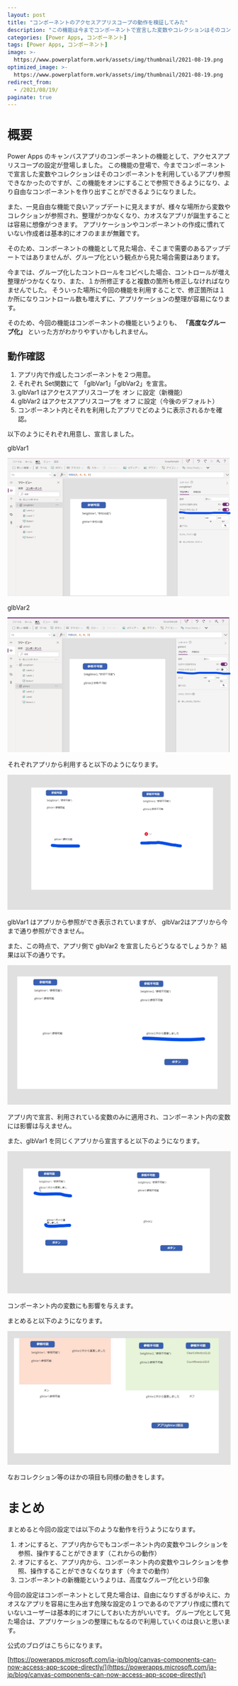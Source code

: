 ```yaml
---
layout: post
title: "コンポーネントのアクセスアプリスコープの動作を検証してみた"
description: "この機能は今までコンポーネントで宣言した変数やコレクションはそのコンポーネントを利用しているアプリ参照できなかったのですが、この機能をオンにすることで、参照できるようになりより自由なコンポーネントを作り出すことができるようになりました。"
categories: [Power Apps, コンポーネント]
tags: [Power Apps, コンポーネント]
image: >-
  https://www.powerplatform.work/assets/img/thumbnail/2021-08-19.png
optimized_image: >-
  https://www.powerplatform.work/assets/img/thumbnail/2021-08-19.png
redirect_from:
  - /2021/08/19/
paginate: true
---
```


# 概要

Power Apps のキャンバスアプリのコンポーネントの機能として、アクセスアプリスコープの設定が登場しました。
この機能の登場で、今までコンポーネントで宣言した変数やコレクションはそのコンポーネントを利用しているアプリ参照できなかったのですが、この機能をオンにすることで参照できるようになり、より自由なコンポーネントを作り出すことができるようになりました。

また、一見自由な機能で良いアップデートに見えますが、様々な場所から変数やコレクションが参照され、整理がつかなくなり、カオスなアプリが誕生することは容易に想像がつきます。
アプリケーションやコンポーネントの作成に慣れていない作成者は基本的にオフのままが無難です。

そのため、コンポーネントの機能として見た場合、そこまで需要のあるアップデートではありませんが、グループ化という観点から見た場合需要はあります。

今までは、グループ化したコントロールをコピペした場合、コントロールが増え整理がつかなくなり、また、１か所修正すると複数の箇所も修正しなければなりませんでした。
そういった場所に今回の機能を利用することで、修正箇所は１か所になりコントロール数も増えずに、アプリケーションの整理が容易になります。

そのため、今回の機能はコンポーネントの機能というよりも、 **「高度なグループ化」** といった方がわかりやすいかもしれません。

## 動作確認

1. アプリ内で作成したコンポーネントを２つ用意。
2. それぞれ Set関数にて 「glbVar1」「glbVar2」を宣言。
3. glbVar1 はアクセスアプリスコープを オン に設定（新機能）
4. glbVar2 はアクセスアプリスコープを オフ に設定（今後のデフォルト）
5. コンポーネント内とそれを利用したアプリでどのように表示されるかを確認。

以下のようにそれぞれ用意し、宣言しました。

glbVar1

<a class="post-image" href="/assets/blogpost/2021/2021-08-19-1.png">
<img itemprop="image" src="/assets/blogpost/2021/2021-08-19-1.png" alt="glbVar1" />
</a>
<br>

glbVar2

<a class="post-image" href="/assets/blogpost/2021/2021-08-19-2.png">
<img itemprop="image" src="/assets/blogpost/2021/2021-08-19-2.png" alt="glbVar2" />
</a>
<br>

それぞれアプリから利用すると以下のようになります。


<a class="post-image" href="/assets/blogpost/2021/2021-08-19-4.png">
<img itemprop="image" src="/assets/blogpost/2021/2021-08-19-4.png" alt="glbVar2" />
</a>
<br>

glbVar1 はアプリから参照ができ表示されていますが、 glbVar2はアプリから今まで通り参照ができません。

また、この時点で、アプリ側で glbVar2 を宣言したらどうなるでしょうか？
結果は以下の通りです。

<a class="post-image" href="/assets/blogpost/2021/2021-08-19-5.png">
<img itemprop="image" src="/assets/blogpost/2021/2021-08-19-5.png" alt="glbVar2" />
</a>
<br>

アプリ内で宣言、利用されている変数のみに適用され、コンポーネント内の変数には影響は与えません。

また、glbVar1 を同じくアプリから宣言すると以下のようになります。

<a class="post-image" href="/assets/blogpost/2021/2021-08-19-6.png">
<img itemprop="image" src="/assets/blogpost/2021/2021-08-19-6.png" alt="glbVar2" />
</a>
<br>

コンポーネント内の変数にも影響を与えます。


まとめると以下のようになります。

<a class="post-image" href="/assets/blogpost/2021/2021-08-19-7.png">
<img itemprop="image" src="/assets/blogpost/2021/2021-08-19-7.png" alt="glbVar2" />
</a>
<br>

なおコレクション等のほかの項目も同様の動きをします。




# まとめ

まとめると今回の設定では以下のような動作を行うようになります。

1. オンにすると、アプリ内からでもコンポーネント内の変数やコレクションを参照、操作することができます（これからの動作）
2. オフにすると、アプリ内から、コンポーネント内の変数やコレクションを参照、操作することができなくなります（今までの動作）
3. コンポーネントの新機能というよりは、高度なグループ化という印象

今回の設定はコンポーネントとして見た場合は、自由になりすぎるがゆえに、カオスなアプリを容易に生み出す危険な設定の１つであるのでアプリ作成に慣れていないユーザーは基本的にオフにしておいた方がいいです。
グループ化として見た場合は、アプリケーションの整理にもなるので利用していくのは良いと思います。


公式のブログはこちらになります。

[https://powerapps.microsoft.com/ja-jp/blog/canvas-components-can-now-access-app-scope-directly/](https://powerapps.microsoft.com/ja-jp/blog/canvas-components-can-now-access-app-scope-directly/)
